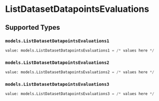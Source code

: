 # ListDatasetDatapointsEvaluations


## Supported Types

### `models.ListDatasetDatapointsEvaluations1`

```python
value: models.ListDatasetDatapointsEvaluations1 = /* values here */
```

### `models.ListDatasetDatapointsEvaluations2`

```python
value: models.ListDatasetDatapointsEvaluations2 = /* values here */
```

### `models.ListDatasetDatapointsEvaluations3`

```python
value: models.ListDatasetDatapointsEvaluations3 = /* values here */
```

